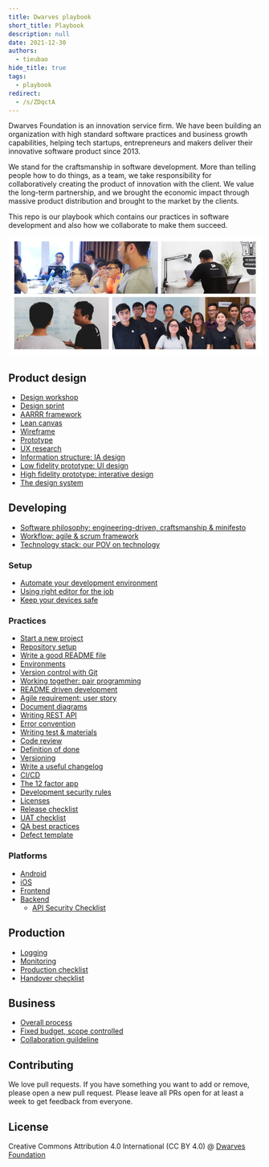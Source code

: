 ```yaml
---
title: Dwarves playbook
short_title: Playbook
description: null
date: 2021-12-30
authors:
  - tieubao
hide_title: true
tags:
  - playbook
redirect:
  - /s/ZDqctA
---
```


Dwarves Foundation is an innovation service firm. We have been building an organization with high standard software practices and business growth capabilities, helping tech startups, entrepreneurs and makers deliver their innovative software product since 2013.

We stand for the craftsmanship in software development. More than telling people how to do things, as a team, we take responsibility for collaboratively creating the product of innovation with the client. We value the long-term partnership, and we brought the economic impact through massive product distribution and brought to the market by the clients.

This repo is our playbook which contains our practices in software development and also how we collaborate to make them succeed.

![](assets/team-images.webp)

## Product design

- [Design workshop](/)
- [Design sprint](/design/design-sprint.md)
- [AARRR framework](/design/AARRR.md)
- [Lean canvas](/design/lean-canvas.md)
- [Wireframe](/design/wireframe.md)
- [Prototype](/design/prototype.md)
- [UX research](/design/UX-research.md)
- [Information structure: IA design](/design/IA.md)
- [Low fidelity prototype: UI design](/design/UI.md)
- [High fidelity prototype: interative design](/design/IX.md)
- [The design system](/design/design-system.md)

## Developing

- [Software philosophy: engineering-driven, craftsmanship & minifesto](/engineering/README.md)
- [Workflow: agile & scrum framework](/engineering/workflow.md)
- [Technology stack: our POV on technology](/engineering/stack.md)

### Setup

- [Automate your development environment](/engineering/setup-laptop.md)
- [Using right editor for the job](/engineering/editor.md)
- [Keep your devices safe](/engineering/basic-security.md)

### Practices

- [Start a new project](/engineering/setup-project.md)
- [Repository setup](/engineering/setup-repository.md)
- [Write a good README file](/engineering/readme-how.md)
- [Environments](/engineering/environment.md)
- [Version control with Git](/engineering/git.md)
- [Working together: pair programming](/engineering/working-together.md)
- [README driven development](/engineering/rdd.md)
- [Agile requirement: user story](/engineering/user-story.md)
- [Document diagrams](/engineering/diagram.md)
- [Writing REST API](/engineering/restful.md)
- [Error convention](/engineering/error.md)
- [Writing test & materials](/engineering/testing/testing.md)
- [Code review](/engineering/code-review.md)
- [Definition of done](/engineering/definition-of-done.md)
- [Versioning](/engineering/versioning.md)
- [Write a useful changelog](/engineering/changelog.md)
- [CI/CD](/engineering/ci-cd.md)
- [The 12 factor app](/engineering/12-factor-app.md)
- [Development security rules](/engineering/security/dev-security.md)
- [Licenses](/engineering/license.md)
- [Release checklist](/engineering/release.md)
- [UAT checklist](/engineering/testing/UAT.md)
- [QA best practices](/engineering/testing/QA-best-practices.md)
- [Defect template](/engineering/testing/defect-template.md)

### Platforms

- [Android](/engineering/android.md)
- [iOS](/engineering/ios.md)
- [Frontend](/engineering/frontend/tech-ecosystem.md)
- [Backend](/engineering/backend.md)
  - [API Security Checklist](/engineering/security/api-security.md)

## Production

- [Logging](/engineering/log.md)
- [Monitoring](/engineering/monitoring.md)
- [Production checklist](/engineering/production.md)
- [Handover checklist](/engineering/handover.md)

## Business

- [Overall process](/business/README.md)
- [Fixed budget, scope controlled](/business/fbsc.md)
- [Collaboration guildeline](/collaboration-guideline.md)

## Contributing

We love pull requests. If you have something you want to add or remove, please open a new pull request. Please leave all PRs open for at least a week to get feedback from everyone.

## License

Creative Commons Attribution 4.0 International (CC BY 4.0)
@ [Dwarves Foundation](https://d.foundation)
